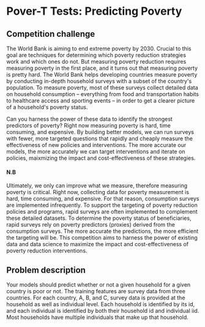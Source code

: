 # Pover-T Tests: Predicting Poverty
## Competition challenge
The World Bank is aiming to end extreme poverty by 2030. Crucial to this goal are techniques for determining which poverty reduction strategies work and which ones do not. But measuring poverty reduction requires measuring poverty in the first place, and it turns out that measuring poverty is pretty hard. The World Bank helps developing countries measure poverty by conducting in-depth household surveys with a subset of the country's population. To measure poverty, most of these surveys collect detailed data on household consumption – everything from food and transportation habits to healthcare access and sporting events – in order to get a clearer picture of a household's poverty status.

Can you harness the power of these data to identify the strongest predictors of poverty? Right now measuring poverty is hard, time consuming, and expensive. By building better models, we can run surveys with fewer, more targeted questions that rapidly and cheaply measure the effectiveness of new policies and interventions. The more accurate our models, the more accurately we can target interventions and iterate on policies, maixmizing the impact and cost-effectiveness of these strategies.

#### N.B
Ultimately, we only can improve what we measure, therefore measuring poverty is critical. Right now, collecting data for poverty measurement is hard, time consuming, and expensive. For that reason, consumption surveys are implemented infrequently. To support the targeting of poverty reduction policies and programs, rapid surveys are often implemented to complement these detailed datasets. To determine the poverty status of beneficiaries, rapid surveys rely on poverty predictors (proxies) derived from the consumption surveys. The more accurate the predictions, the more efficient the targeting will be. This competition aims to harness the power of existing data and data science to maximize the impact and cost-effectiveness of poverty reduction interventions.

## Problem description
Your models should predict whether or not a given household for a given country is poor or not. The training features are survey data from three countries. For each country, A, B, and C, survey data is provided at the household as well as individual level. Each household is identified by its id, and each individual is identified by both their household id and individual iid. Most households have multiple individuals that make up that household.